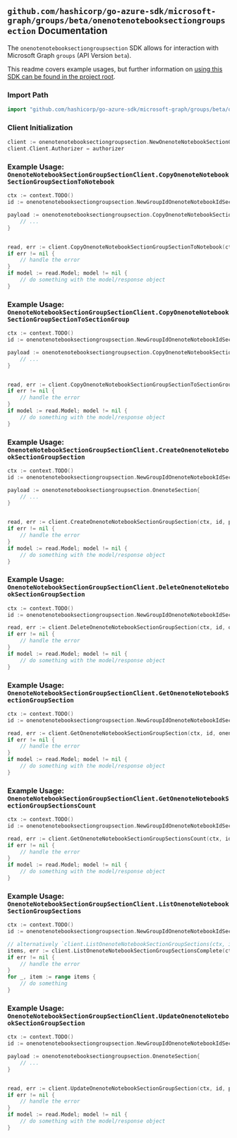 
## `github.com/hashicorp/go-azure-sdk/microsoft-graph/groups/beta/onenotenotebooksectiongroupsection` Documentation

The `onenotenotebooksectiongroupsection` SDK allows for interaction with Microsoft Graph `groups` (API Version `beta`).

This readme covers example usages, but further information on [using this SDK can be found in the project root](https://github.com/hashicorp/go-azure-sdk/tree/main/docs).

### Import Path

```go
import "github.com/hashicorp/go-azure-sdk/microsoft-graph/groups/beta/onenotenotebooksectiongroupsection"
```


### Client Initialization

```go
client := onenotenotebooksectiongroupsection.NewOnenoteNotebookSectionGroupSectionClientWithBaseURI("https://graph.microsoft.com")
client.Client.Authorizer = authorizer
```


### Example Usage: `OnenoteNotebookSectionGroupSectionClient.CopyOnenoteNotebookSectionGroupSectionToNotebook`

```go
ctx := context.TODO()
id := onenotenotebooksectiongroupsection.NewGroupIdOnenoteNotebookIdSectionGroupIdSectionID("groupId", "notebookId", "sectionGroupId", "onenoteSectionId")

payload := onenotenotebooksectiongroupsection.CopyOnenoteNotebookSectionGroupSectionToNotebookRequest{
	// ...
}


read, err := client.CopyOnenoteNotebookSectionGroupSectionToNotebook(ctx, id, payload, onenotenotebooksectiongroupsection.DefaultCopyOnenoteNotebookSectionGroupSectionToNotebookOperationOptions())
if err != nil {
	// handle the error
}
if model := read.Model; model != nil {
	// do something with the model/response object
}
```


### Example Usage: `OnenoteNotebookSectionGroupSectionClient.CopyOnenoteNotebookSectionGroupSectionToSectionGroup`

```go
ctx := context.TODO()
id := onenotenotebooksectiongroupsection.NewGroupIdOnenoteNotebookIdSectionGroupIdSectionID("groupId", "notebookId", "sectionGroupId", "onenoteSectionId")

payload := onenotenotebooksectiongroupsection.CopyOnenoteNotebookSectionGroupSectionToSectionGroupRequest{
	// ...
}


read, err := client.CopyOnenoteNotebookSectionGroupSectionToSectionGroup(ctx, id, payload, onenotenotebooksectiongroupsection.DefaultCopyOnenoteNotebookSectionGroupSectionToSectionGroupOperationOptions())
if err != nil {
	// handle the error
}
if model := read.Model; model != nil {
	// do something with the model/response object
}
```


### Example Usage: `OnenoteNotebookSectionGroupSectionClient.CreateOnenoteNotebookSectionGroupSection`

```go
ctx := context.TODO()
id := onenotenotebooksectiongroupsection.NewGroupIdOnenoteNotebookIdSectionGroupID("groupId", "notebookId", "sectionGroupId")

payload := onenotenotebooksectiongroupsection.OnenoteSection{
	// ...
}


read, err := client.CreateOnenoteNotebookSectionGroupSection(ctx, id, payload, onenotenotebooksectiongroupsection.DefaultCreateOnenoteNotebookSectionGroupSectionOperationOptions())
if err != nil {
	// handle the error
}
if model := read.Model; model != nil {
	// do something with the model/response object
}
```


### Example Usage: `OnenoteNotebookSectionGroupSectionClient.DeleteOnenoteNotebookSectionGroupSection`

```go
ctx := context.TODO()
id := onenotenotebooksectiongroupsection.NewGroupIdOnenoteNotebookIdSectionGroupIdSectionID("groupId", "notebookId", "sectionGroupId", "onenoteSectionId")

read, err := client.DeleteOnenoteNotebookSectionGroupSection(ctx, id, onenotenotebooksectiongroupsection.DefaultDeleteOnenoteNotebookSectionGroupSectionOperationOptions())
if err != nil {
	// handle the error
}
if model := read.Model; model != nil {
	// do something with the model/response object
}
```


### Example Usage: `OnenoteNotebookSectionGroupSectionClient.GetOnenoteNotebookSectionGroupSection`

```go
ctx := context.TODO()
id := onenotenotebooksectiongroupsection.NewGroupIdOnenoteNotebookIdSectionGroupIdSectionID("groupId", "notebookId", "sectionGroupId", "onenoteSectionId")

read, err := client.GetOnenoteNotebookSectionGroupSection(ctx, id, onenotenotebooksectiongroupsection.DefaultGetOnenoteNotebookSectionGroupSectionOperationOptions())
if err != nil {
	// handle the error
}
if model := read.Model; model != nil {
	// do something with the model/response object
}
```


### Example Usage: `OnenoteNotebookSectionGroupSectionClient.GetOnenoteNotebookSectionGroupSectionsCount`

```go
ctx := context.TODO()
id := onenotenotebooksectiongroupsection.NewGroupIdOnenoteNotebookIdSectionGroupID("groupId", "notebookId", "sectionGroupId")

read, err := client.GetOnenoteNotebookSectionGroupSectionsCount(ctx, id, onenotenotebooksectiongroupsection.DefaultGetOnenoteNotebookSectionGroupSectionsCountOperationOptions())
if err != nil {
	// handle the error
}
if model := read.Model; model != nil {
	// do something with the model/response object
}
```


### Example Usage: `OnenoteNotebookSectionGroupSectionClient.ListOnenoteNotebookSectionGroupSections`

```go
ctx := context.TODO()
id := onenotenotebooksectiongroupsection.NewGroupIdOnenoteNotebookIdSectionGroupID("groupId", "notebookId", "sectionGroupId")

// alternatively `client.ListOnenoteNotebookSectionGroupSections(ctx, id, onenotenotebooksectiongroupsection.DefaultListOnenoteNotebookSectionGroupSectionsOperationOptions())` can be used to do batched pagination
items, err := client.ListOnenoteNotebookSectionGroupSectionsComplete(ctx, id, onenotenotebooksectiongroupsection.DefaultListOnenoteNotebookSectionGroupSectionsOperationOptions())
if err != nil {
	// handle the error
}
for _, item := range items {
	// do something
}
```


### Example Usage: `OnenoteNotebookSectionGroupSectionClient.UpdateOnenoteNotebookSectionGroupSection`

```go
ctx := context.TODO()
id := onenotenotebooksectiongroupsection.NewGroupIdOnenoteNotebookIdSectionGroupIdSectionID("groupId", "notebookId", "sectionGroupId", "onenoteSectionId")

payload := onenotenotebooksectiongroupsection.OnenoteSection{
	// ...
}


read, err := client.UpdateOnenoteNotebookSectionGroupSection(ctx, id, payload, onenotenotebooksectiongroupsection.DefaultUpdateOnenoteNotebookSectionGroupSectionOperationOptions())
if err != nil {
	// handle the error
}
if model := read.Model; model != nil {
	// do something with the model/response object
}
```
